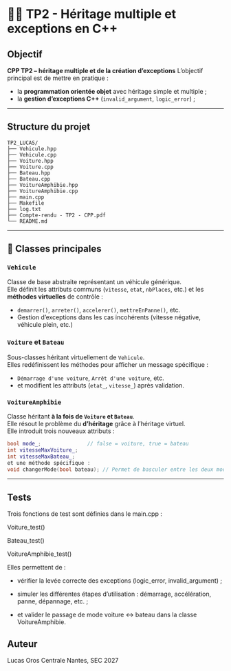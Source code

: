 # 🚗🚤 TP2 - Héritage multiple et exceptions en C++

## Objectif

**CPP TP2 – héritage multiple et de la création d’exceptions**
L’objectif principal est de mettre en pratique :
- la **programmation orientée objet** avec héritage simple et multiple ;
- la **gestion d’exceptions C++** (`invalid_argument`, `logic_error`) ;

---

## Structure du projet

```
TP2_LUCAS/
├── Vehicule.hpp
├── Vehicule.cpp
├── Voiture.hpp
├── Voiture.cpp
├── Bateau.hpp
├── Bateau.cpp
├── VoitureAmphibie.hpp
├── VoitureAmphibie.cpp
├── main.cpp
├── Makefile
├── log.txt
├── Compte-rendu - TP2 - CPP.pdf
└── README.md
```


---

## 🚙 Classes principales

### `Vehicule`
Classe de base abstraite représentant un véhicule générique.  
Elle définit les attributs communs (`vitesse`, `etat`, `nbPlaces`, etc.) et les **méthodes virtuelles** de contrôle :
- `demarrer()`, `arreter()`, `accelerer()`, `mettreEnPanne()`, etc.
- Gestion d’exceptions dans les cas incohérents (vitesse négative, véhicule plein, etc.)

### `Voiture` et `Bateau`
Sous-classes héritant virtuellement de `Vehicule`.  
Elles redéfinissent les méthodes pour afficher un message spécifique :
- `Démarrage d'une voiture`, `Arrêt d'une voiture`, etc.
- et modifient les attributs (`etat_`, `vitesse_`) après validation.

### `VoitureAmphibie`
Classe héritant **à la fois de `Voiture` et `Bateau`**.  
Elle résout le problème du **d’héritage** grâce à l’héritage virtuel.  
Elle introduit trois nouveaux attributs :
```cpp
bool mode_;               // false = voiture, true = bateau
int vitesseMaxVoiture_;
int vitesseMaxBateau_;
et une méthode spécifique :
void changerMode(bool bateau); // Permet de basculer entre les deux modes
```
---

## Tests

Trois fonctions de test sont définies dans le main.cpp :

Voiture_test()

Bateau_test()

VoitureAmphibie_test()

Elles permettent de :

- vérifier la levée correcte des exceptions (logic_error, invalid_argument) ;

- simuler les différentes étapes d’utilisation : démarrage, accélération, panne, dépannage, etc. ;

- et valider le passage de mode voiture ↔ bateau dans la classe VoitureAmphibie.


## Auteur

Lucas Oros
Centrale Nantes, SEC 2027 